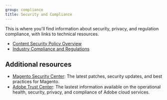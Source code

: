 ```yaml
---
group: compliance
title: Security and Compliance
---
```


This is where you'll find information about security, privacy, and regulation compliance, with links to technical resources.

-  [Content Security Policy Overview][]
-  [Industry Compliance and Regulations][]

## Additional resources

-  [Magento Security Center][]: The latest patches, security updates, and best practices for Magento.
-  [Adobe Trust Center][]: The lastest information available on the operational health, security, privacy, and compliance of Adobe cloud services.

[Content Security Policy Overview]: {{page.baseurl}}/security/content-security-policy-overview.html
[Industry Compliance and Regulations]: {{page.baseurl}}/compliance/industry-compliance.html
[Magento Security Center]: https://magento.com/security
[Adobe Trust Center]: https://www.adobe.com/trust.html